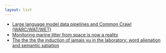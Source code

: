 ```yaml
---
layout: list
---
```


 - [Large language model data pipelines and Common Crawl (WARC/WAT/WET)](https://blog.christianperone.com/2023/06/appreciating-llms-data-pipelines/)
 - [Monitoring marine litter from space is now a reality](https://www.esa.int/Enabling_Support/Space_Engineering_Technology/Monitoring_marine_litter_from_space_is_now_a_reality)
 - [The the the the induction of jamais vu in the laboratory: word alienation and semantic satiation](https://www.tandfonline.com/doi/full/10.1080/09658211.2020.1727519)
